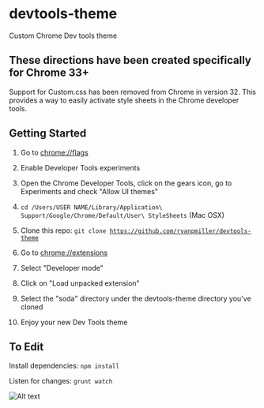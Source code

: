devtools-theme
==============

Custom Chrome Dev tools theme

## These directions have been created specifically for Chrome 33+

Support for Custom.css has been removed from Chrome in version 32.
This provides a way to easily activate style sheets in the Chrome developer tools.

## Getting Started

1. Go to <a href="chrome://flags">chrome://flags</a>

2. Enable Developer Tools experiments

3. Open the Chrome Developer Tools, click on the gears icon, go to Experiments and check "Allow UI themes"

4. <code>cd /Users/USER NAME/Library/Application\ Support/Google/Chrome/Default/User\ StyleSheets</code> (Mac OSX)

5. Clone this repo: <code>git clone https://github.com/ryanpmiller/devtools-theme</code>

6. Go to <a href="chrome://extensions">chrome://extensions</a>

7. Select "Developer mode"

8. Click on "Load unpacked extension"

9. Select the "soda" directory under the devtools-theme directory you've cloned

10. Enjoy your new Dev Tools theme


## To Edit

Install dependencies: <code>npm install</code>

Listen for changes: <code>grunt watch</code>


![Alt text](/screenshot/elements.png "Elements tab Theme Screenshot")



